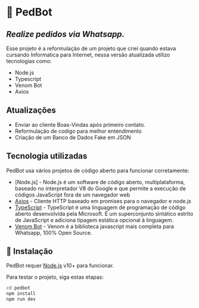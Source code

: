 # 🤖 PedBot
## _Realize pedidos via Whatsapp._ 
Esse projeto é a reformulação de um projeto que criei quando estava cursando Informatica para Internet, nessa versão atualizada utilizo tecnologias como:
- Node.js
- Typescript
- Venom Bot
- Axios

## Atualizações

- Enviar ao cliente Boas-Vindas após primeiro contato.
- Reformulação de codigo para melhor entendimento
- Criação de um Banco de Dados Fake em JSON


## Tecnologia utilizadas
PedBot usa vários projetos de código aberto para funcionar corretamente:


- [Node.js] - Node.js é um software de código aberto, multiplataforma, baseado no interpretador V8 do Google e que permite a execução de códigos JavaScript fora de um navegador web
- [Axios](https://github.com/axios/axios) - Cliente HTTP baseado em promises para o navegador e node.js
- [TypeScript](https://github.com/microsoft/TypeScript) - TypeScript é uma linguagem de programação de código aberto desenvolvida pela Microsoft. É um superconjunto sintático estrito de JavaScript e adiciona tipagem estática opcional à linguagem.
- [Venom Bot](https://github.com/orkestral/venom) - Venom é a biblioteca javascript mais completa para Whatsapp, 100% Open Source.


## 🚀 Instalação

PedBot requer [Node.js](https://nodejs.org/) v10+ para funcionar.

Para testar o projeto, siga estas etapas:

```sh
cd pedbot
npm install
npm run dev 
```
